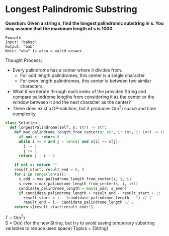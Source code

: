 # Longest Palindromic Substring
<b>Question: Given a string s, find the longest palindromic substring in s. You may assume that the maximum length of s is 1000.</b>

```
Exmaple    
Input: "babad"  
Output: "bab"  
Note: "aba" is also a valid answer
```

Thought Process:
* Every palindrome has a center where it divides from. 
  * For odd length palindromes, this center is a single character.
  * For even length palindromes, this center is between two similar characters.
* What if we iterate through each index of the provided String and compare palindrome lengths from considering it as the center or the window between it and the next character as the center?
* There does exist a DP-solution, but it produces O(n<sup>2</sup>) space and time complexity

```python
class Solution:
  def longestPalindrome(self, s: str) -> str:
    def max_palindrome_length_from_center(s: str, i: int, j: int) -> int:
      if not s: return 0
      while i >= 0 and j < len(s) and s[i] == s[j]:
        i -= 1
        j += 1
      return j - i - 1
      
    if not s: return ""
    result_start, result_end = 0, 0
    for i in range(len(s)):
      s_odd = max_palindrome_length_from_center(s, i, i)
      s_even = max_palindrome_length_from_center(s, i, i+1)
      candidate_palindrome_length = max(s_odd, s_even)
      if candidate_palindrome_length > result_end - result_start + 1:
        result_start = i - (candidate_palindrome_length - 1) // 2
        result_end = i + candidate_palindrome_length // 2
    return s[result_start:result_end+1]
```


T = O(n<sup>2</sup>)  
S = O(n) (for the new String, but try to avoid saving temporary substring variables to reduce used space)
Topics = {String}
